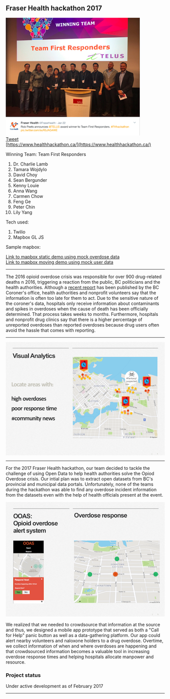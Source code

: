 ## Fraser Health hackathon 2017

![](tweet.png)  
[Tweet](https://twitter.com/Fraserhealth/status/823334551074308099)  
[https://www.healthhackathon.ca/](https://www.healthhackathon.ca/)  

  
Winning Team: Team First Responders 

1. Dr. Charlie Lamb 
2. Tamara Wojdylo
3. David Choy
4. Sean Bergunder
5. Kenny Louie
6. Anna Wang
7. Carmen Chow
8. Feng Ge
9. Peter Chin
10. Lily Yang 

Tech used:  

1. Twilio
2. Mapbox GL JS

Sample mapbox:  

[Link to mapbox static demo using mock overdose data](https://hochoy.github.io/fraserhealth/html_pages/fraser_analytics.html)  
[Link to mapbox moving demo using mock user data](https://hochoy.github.io/fraserhealth/html_pages/fraser_respond.html)

***  
  
The 2016 opioid overdose crisis was responsible for over 900 drug-related deaths n 2016, triggering a reaction from the public, BC politicians and the health authorities. Although a [recent report](http://www2.gov.bc.ca/assets/gov/public-safety-and-emergency-services/death-investigation/statistical/illicit-drug.pdf) has been published by the BC Coroner's office, health authorities and nonprofit volunteers say that the information is often too late for them to act. Due to the sensitive nature of the coroner's data, hospitals only receive information about contaminants and spikes in overdoses when the cause of death has been officially determined. That process takes weeks to months. Furthermore, hospitals and nonprofit drug clinics say that there is a higher percentage of unreported overdoses than reported overdoses because drug users often avoid the hassle that comes with reporting.  
  
***
  
![](visual_analytics.png)  
  
***  
  
For the 2017 Fraser Health hackathon, our team decided to tackle the challenge of using Open Data to help health authorities solve the Opiod Overdose crisis. Our intial plan was to extract open datasets from BC's provincial and municipal data portals. Unfortunately, none of the teams during the hackathon was able to find any overdose incident information from the datasets even with the help of health officials present at the event.  

![](overdose_app.png)  

We realized that we needed to crowdsource that information at the source and thus, we designed a mobile app prototype that served as both a "Call for Help" panic button as well as a data-gathering platform. Our app could alert nearby volunteers and naloxone holders to a drug overdose. Overtime, we collect information of when and where overdoses are happening and that crowdsourced information becomes a valuable tool in increasing overdose response times and helping hospitals allocate manpower and resource.  

### Project status  
Under active development as of February 2017  


***







